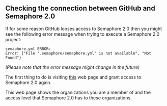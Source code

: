 
## Checking the connection between GitHub and Semaphore 2.0

If for some reason GitHub looses access to Semaphore 2.0 then you might see
the following error message when trying to execute a Semaphore 2.0 project:

    semaphore.yml ERROR:
    Error: {"File '.semaphore/semaphore.yml' is not available", "Not Found"}

*(Please note that the error message might change in the future)*

The first thing to do is visiting [this](https://github.com/settings/connections/applications/328c742132e5407abd7d)
web page and grant access to Semaphore 2.0 again.

This web page shows the organizations you are a member of and the access level
that Semaphore 2.0 has to these organizations.
